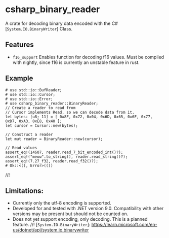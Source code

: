 # csharp_binary_reader
A crate for decoding binary data encoded with the C# [`System.IO.BinaryWriter`] Class.
## Features
- `f16_support` Enables function for decoding f16 values. Must be compiled with nightly, since f16 is currently an unstable feature in rust.
## Example
```
# use std::io::BufReader;
# use std::io::Cursor;
# use std::io::Error;
# use csharp_binary_reader::BinaryReader;
// Create a reader to read from
// Cursor implements Read, so we can decode data from it.
let bytes: [u8; 11] = [ 0x8F, 0x72, 0x04, 0x6D, 0x65, 0x6F, 0x77, 0xD7, 0xA3, 0xE8, 0x40 ];
let cursor = Cursor::new(bytes);

// Construct a reader
let mut reader = BinaryReader::new(cursor);

// Read values
assert_eq!(14607, reader.read_7_bit_encoded_int()?);
assert_eq!("meow".to_string(), reader.read_string()?);
assert_eq!(7.27_f32, reader.read_f32()?);
# Ok::<(), Error>(())
```
//!
## Limitations:
- Currently only the utf-8 encoding is supported.
- Developed for and tested with .NET version 9.0. Compatibility with other versions may be
present but should not be counted on.
- Does not yet support encoding, only decoding.  This is a planned feature.
//!
[`System.IO.BinaryWriter`]: <https://learn.microsoft.com/en-us/dotnet/api/system.io.binarywriter>
